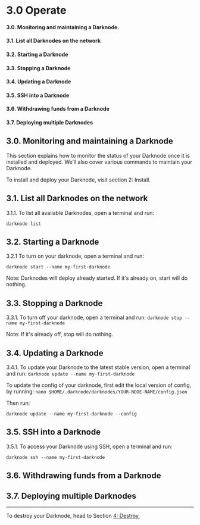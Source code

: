 # 3.0 Operate
#### 3.0. Monitoring and maintaining a Darknode.
#### 3.1. List all Darknodes on the network
#### 3.2. Starting a Darknode
#### 3.3. Stopping a Darknode
#### 3.4. Updating a Darknode
#### 3.5. SSH into a Darknode
#### 3.6. Withdrawing funds from a Darknode
#### 3.7. Deploying multiple Darknodes


## 3.0. Monitoring and maintaining a Darknode
This section explains how to monitor the status of your Darknode once it is installed and deployed. We’ll also cover various commands to maintain your Darknode. 

To install and deploy your Darknode, visit section 2: Install.


## 3.1. List all Darknodes on the network
3.1.1. To list all available Darknodes, open a terminal and run:
```
darknode list
```


## 3.2. Starting a Darknode
3.2.1 To turn on your darknode, open a terminal and run:
```
darknode start --name my-first-darknode
```

Note: Darknodes will deploy already started. If it's already on, start will do nothing.

## 3.3. Stopping a Darknode
3.3.1. To turn off your darknode, open a terminal and run:
`darknode stop --name my-first-darknode`

Note: If it's already off, stop will do nothing.

## 3.4. Updating a Darknode
3.4.1. To update your Darknode to the latest stable version, open a terminal and run:
`darknode update --name my-first-darknode`

To update the config of your darknode, first edit the local version of config, by running:
`nano $HOME/.darknode/darknodes/YOUR-NODE-NAME/config.json`

Then run:
```
darknode update --name my-first-darknode --config
```



## 3.5. SSH into a Darknode
3.5.1. To access your Darknode using SSH, open a terminal and run:
```
darknode ssh --name my-first-darknode
```

## 3.6. Withdrawing funds from a Darknode

## 3.7. Deploying multiple Darknodes



- - - -
To destroy your Darknode, head to Section [4: Destroy.](bear://x-callback-url/open-note?id=D7226479-9D9A-4122-AF2B-EA9CACEE1709-12887-000057DF5517E679)

